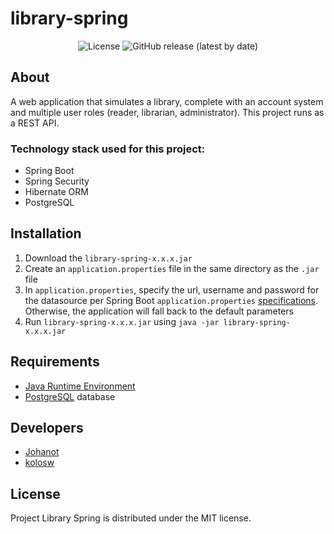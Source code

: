 # library-spring

<p align="center">
    <img alt="License" src="https://img.shields.io/github/license/SirJohanot/library-spring">
    <img alt="GitHub release (latest by date)" src="https://img.shields.io/github/v/release/SirJohanot/library-spring?display_name=tag">
</p>

## About

A web application that simulates a library, complete with an account system and multiple user roles (reader, librarian,
administrator). This project runs as a REST API.

### Technology stack used for this project:

- Spring Boot
- Spring Security
- Hibernate ORM
- PostgreSQL

## Installation

1. Download the `library-spring-x.x.x.jar`
2. Create an `application.properties` file in the same directory as the `.jar` file
3. In `application.properties`, specify the url, username and password for the datasource per Spring
   Boot `application.properties` [specifications](https://docs.spring.io/spring-boot/docs/current/reference/html/data.html#data.sql.datasource.configuration).
   Otherwise, the application will fall back
   to the default parameters
4. Run `library-spring-x.x.x.jar` using `java -jar library-spring-x.x.x.jar`

## Requirements

- [Java Runtime Environment](https://www.java.com/en/download/manual.jsp)
- [PostgreSQL](https://www.postgresql.org/download/) database

## Developers

- [Johanot](https://github.com/SirJohanot)
- [kolosw](https://github.com/kolosw)

## License

Project Library Spring is distributed under the MIT license.
